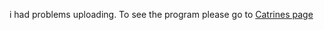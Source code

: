 i had problems uploading. To see the program please go to [Catrines page](https://github.com/Cathrinebp/mini_exes)
